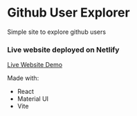 
# Github User Explorer

Simple site to explore github users 



### Live website deployed on Netlify

[Live Website Demo](https://63725d315492e0005759e2f6--nvfede-github-explorer.netlify.app)



Made with:

- React
- Material UI 
- Vite